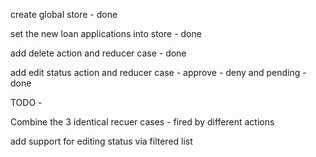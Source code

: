 
create global store - done

set the new loan applications into store - done

add delete action and reducer case - done

add edit status action and reducer case - approve - deny and pending - done

TODO - 

Combine the 3 identical recuer cases - fired by different actions

add support for editing status via filtered list

